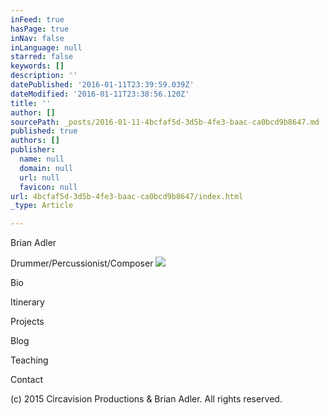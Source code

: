 ```yaml
---
inFeed: true
hasPage: true
inNav: false
inLanguage: null
starred: false
keywords: []
description: ''
datePublished: '2016-01-11T23:39:59.039Z'
dateModified: '2016-01-11T23:38:56.120Z'
title: ''
author: []
sourcePath: _posts/2016-01-11-4bcfaf5d-3d5b-4fe3-baac-ca0bcd9b8647.md
published: true
authors: []
publisher:
  name: null
  domain: null
  url: null
  favicon: null
url: 4bcfaf5d-3d5b-4fe3-baac-ca0bcd9b8647/index.html
_type: Article

---
```

Brian Adler

Drummer/Percussionist/Composer
![](https://the-grid-user-content.s3-us-west-2.amazonaws.com/2c64d6f2-d34e-4061-a8a6-89729128fd45.jpg)

Bio

Itinerary

Projects

Blog

Teaching

Contact

(c) 2015 Circavision Productions & Brian Adler. All rights reserved.